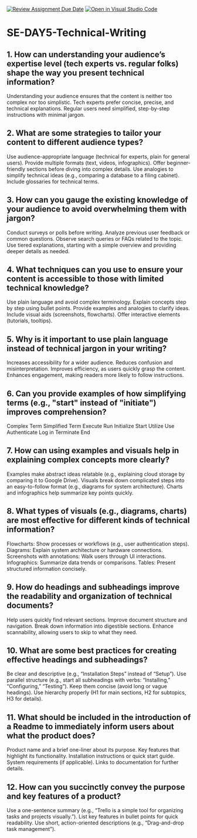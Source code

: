 [![Review Assignment Due Date](https://classroom.github.com/assets/deadline-readme-button-22041afd0340ce965d47ae6ef1cefeee28c7c493a6346c4f15d667ab976d596c.svg)](https://classroom.github.com/a/zsAR-pyY)
[![Open in Visual Studio Code](https://classroom.github.com/assets/open-in-vscode-2e0aaae1b6195c2367325f4f02e2d04e9abb55f0b24a779b69b11b9e10269abc.svg)](https://classroom.github.com/online_ide?assignment_repo_id=18482469&assignment_repo_type=AssignmentRepo)
# SE-DAY5-Technical-Writing
## 1. How can understanding your audience’s expertise level (tech experts vs. regular folks) shape the way you present technical information?
Understanding your audience ensures that the content is neither too complex nor too simplistic.
Tech experts prefer concise, precise, and technical explanations.
Regular users need simplified, step-by-step instructions with minimal jargon.

## 2. What are some strategies to tailor your content to different audience types?
Use audience-appropriate language (technical for experts, plain for general users).
Provide multiple formats (text, videos, infographics).
Offer beginner-friendly sections before diving into complex details.
Use analogies to simplify technical ideas (e.g., comparing a database to a filing cabinet).
Include glossaries for technical terms.

## 3. How can you gauge the existing knowledge of your audience to avoid overwhelming them with jargon?
Conduct surveys or polls before writing.
Analyze previous user feedback or common questions.
Observe search queries or FAQs related to the topic.
Use tiered explanations, starting with a simple overview and providing deeper details as needed.

## 4. What techniques can you use to ensure your content is accessible to those with limited technical knowledge?
Use plain language and avoid complex terminology.
Explain concepts step by step using bullet points.
Provide examples and analogies to clarify ideas.
Include visual aids (screenshots, flowcharts).
Offer interactive elements (tutorials, tooltips).

## 5. Why is it important to use plain language instead of technical jargon in your writing?
Increases accessibility for a wider audience.
Reduces confusion and misinterpretation.
Improves efficiency, as users quickly grasp the content.
Enhances engagement, making readers more likely to follow instructions.

## 6. Can you provide examples of how simplifying terms (e.g., "start" instead of "initiate") improves comprehension?
Complex Term	      Simplified Term
Execute           	Run
Initialize        	Start
Utilize           	Use
Authenticate      	Log in
Terminate         	End
## 7. How can using examples and visuals help in explaining complex concepts more clearly?
Examples make abstract ideas relatable (e.g., explaining cloud storage by comparing it to Google Drive).
Visuals break down complicated steps into an easy-to-follow format (e.g., diagrams for system architecture).
Charts and infographics help summarize key points quickly.

## 8. What types of visuals (e.g., diagrams, charts) are most effective for different kinds of technical information?
Flowcharts: Show processes or workflows (e.g., user authentication steps).
Diagrams: Explain system architecture or hardware connections.
Screenshots with annotations: Walk users through UI interactions.
Infographics: Summarize data trends or comparisons.
Tables: Present structured information concisely.

## 9. How do headings and subheadings improve the readability and organization of technical documents?
Help users quickly find relevant sections.
Improve document structure and navigation.
Break down information into digestible sections.
Enhance scannability, allowing users to skip to what they need.

## 10. What are some best practices for creating effective headings and subheadings?
Be clear and descriptive (e.g., “Installation Steps” instead of “Setup”).
Use parallel structure (e.g., start all subheadings with verbs: “Installing,” “Configuring,” “Testing”).
Keep them concise (avoid long or vague headings).
Use hierarchy properly (H1 for main sections, H2 for subtopics, H3 for details).

## 11. What should be included in the introduction of a Readme to immediately inform users about what the product does?
Product name and a brief one-liner about its purpose.
Key features that highlight its functionality.
Installation instructions or quick start guide.
System requirements (if applicable).
Links to documentation for further details.
## 12. How can you succinctly convey the purpose and key features of a product?
Use a one-sentence summary (e.g., “Trello is a simple tool for organizing tasks and projects visually.”).
List key features in bullet points for quick readability.
Use short, action-oriented descriptions (e.g., “Drag-and-drop task management”).
